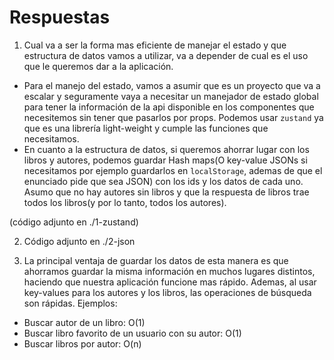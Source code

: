 # Respuestas

1. Cual va a ser la forma mas eficiente de manejar el estado y que estructura de datos vamos a utilizar, va a depender de cual es el uso que le queremos dar a la aplicación.

- Para el manejo del estado, vamos a asumir que es un proyecto que va a escalar y seguramente vaya a necesitar un manejador de estado global para tener la información de la api disponible en los componentes que necesitemos sin tener que pasarlos por props. Podemos usar `zustand` ya que es una librería light-weight y cumple las funciones que necesitamos.
- En cuanto a la estructura de datos, si queremos ahorrar lugar con los libros y autores, podemos guardar Hash maps(O key-value JSONs si necesitamos por ejemplo guardarlos en `localStorage`, ademas de que el enunciado pide que sea JSON) con los ids y los datos de cada uno. Asumo que no hay autores sin libros y que la respuesta de libros trae todos los libros(y por lo tanto, todos los autores).

(código adjunto en ./1-zustand)

2. Código adjunto en ./2-json

3. La principal ventaja de guardar los datos de esta manera es que ahorramos guardar la misma información en muchos lugares distintos, haciendo que nuestra aplicación funcione mas rápido. Ademas, al usar key-values para los autores y los libros, las operaciones de búsqueda son rápidas. Ejemplos:

- Buscar autor de un libro: O(1)
- Buscar libro favorito de un usuario con su autor: O(1)
- Buscar libros por autor: O(n)
